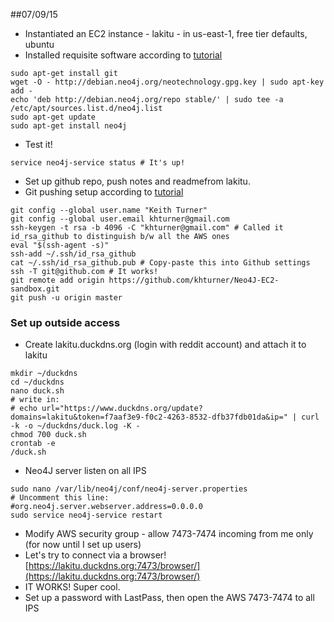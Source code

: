 ##07/09/15
* Instantiated an EC2 instance - lakitu - in us-east-1, free tier defaults, ubuntu
* Installed requisite software according to [tutorial](https://www.digitalocean.com/community/tutorials/how-to-install-neo4j-on-an-ubuntu-vps)
```
sudo apt-get install git
wget -O - http://debian.neo4j.org/neotechnology.gpg.key | sudo apt-key add -
echo 'deb http://debian.neo4j.org/repo stable/' | sudo tee -a /etc/apt/sources.list.d/neo4j.list
sudo apt-get update
sudo apt-get install neo4j
```

* Test it!
```
service neo4j-service status # It's up!
```

* Set up github repo, push notes and readmefrom lakitu.
* Git pushing setup according to [tutorial](https://help.github.com/articles/generating-ssh-keys/)
```
git config --global user.name "Keith Turner"
git config --global user.email khturner@gmail.com
ssh-keygen -t rsa -b 4096 -C "khturner@gmail.com" # Called it id_rsa_github to distinguish b/w all the AWS ones
eval "$(ssh-agent -s)"
ssh-add ~/.ssh/id_rsa_github
cat ~/.ssh/id_rsa_github.pub # Copy-paste this into Github settings
ssh -T git@github.com # It works!
git remote add origin https://github.com/khturner/Neo4J-EC2-sandbox.git
git push -u origin master
```

### Set up outside access
* Create lakitu.duckdns.org (login with reddit account) and attach it to lakitu
```
mkdir ~/duckdns
cd ~/duckdns
nano duck.sh
# write in:
# echo url="https://www.duckdns.org/update?domains=lakitu&token=f7aaf3e9-f0c2-4263-8532-dfb37fdb01da&ip=" | curl -k -o ~/duckdns/duck.log -K -
chmod 700 duck.sh
crontab -e
/duck.sh
```

* Neo4J server listen on all IPS
```
sudo nano /var/lib/neo4j/conf/neo4j-server.properties
# Uncomment this line:
#org.neo4j.server.webserver.address=0.0.0.0
sudo service neo4j-service restart
```

* Modify AWS security group - allow 7473-7474 incoming from me only (for now until I set up users)
* Let's try to connect via a browser! [https://lakitu.duckdns.org:7473/browser/](https://lakitu.duckdns.org:7473/browser/)
* IT WORKS! Super cool.
* Set up a password with LastPass, then open the AWS 7473-7474 to all IPS

